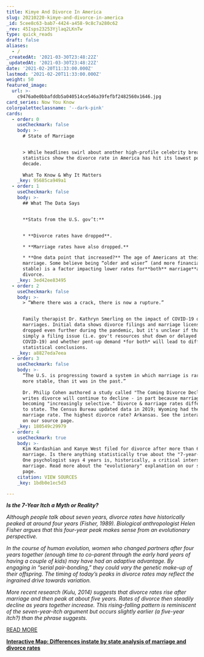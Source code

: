 ```yaml
---
title: Kimye And Divorce In America
slug: 20210220-kimye-and-divorce-in-america
_id: 5cee8c63-bab7-4424-a458-9c8c7a280c62
_rev: 45Isps23253Yjlaq2LKnTw
type: quick_reads
draft: false
aliases:
  - /
_createdAt: '2021-03-30T23:48:22Z'
_updatedAt: '2021-03-30T23:48:22Z'
date: '2021-02-20T11:33:00.000Z'
lastmod: '2021-02-20T11:33:00.000Z'
weight: 50
featured_image:
  url: >-
    c9476a0e0bbafddb5a040514ce546a39fefbf2482560x1646.jpg
card_series: Now You Know
colorpaletteclassname: '--dark-pink'
cards:
  - order: 0
    useCheckmark: false
    body: >-
      # State of Marriage


      > While headlines swirl about another high-profile celebrity breakup,
      statistics show the divorce rate in America has hit its lowest point in a
      decade.  
        
      What To Know & Why It Matters
    _key: 95685ca949a1
  - order: 1
    useCheckmark: false
    body: >-
      ## What The Data Says


      **Stats from the U.S. gov’t:**


      * **Divorce rates have dropped**.

      * **Marriage rates have also dropped.**

      * **One data point that increased?** The age of Americans at their first
      marriage. Some believe being “older and wiser” (and more financially
      stable) is a factor impacting lower rates for**both** marriage**and**
      divorce.
    _key: 3ed42ee83495
  - order: 2
    useCheckmark: false
    body: >-
      > “Where there was a crack, there is now a rupture.”


      Family therapist Dr. Kathryn Smerling on the impact of COVID-19 on
      marriages. Initial data shows divorce filings and marriage licenses have
      dropped even further during the pandemic, but it's unclear if that's
      simply a filing issue (i.e. gov't resources shut down or delayed due to
      COVID-19) and whether pent-up demand *for both* will lead to different
      statistical conclusions.
    _key: a8827eda7eea
  - order: 3
    useCheckmark: false
    body: >-
      “The U.S. is progressing toward a system in which marriage is rarer, and
      more stable, than it was in the past.”  
        
      Dr. Philip Cohen authored a study called "The Coming Divorce Decline" and
      writes divorce will continue to decline - in part because marriage is
      becoming "increasingly selective." Divorce & marriage rates differ state
      to state. The Census Bureau updated data in 2019; Wyoming had the highest
      marriage rate. The highest divorce rate? Arkansas. See the interactive map
      on our source page.
    _key: 180549c29979
  - order: 4
    useCheckmark: true
    body: >-
      Kim Kardashian and Kanye West filed for divorce after more than 6 years of
      marriage. Is there anything statistically true about the "7-year-itch"?
      One psychologist says 4 years is, historically, a critical intersection in
      marriage. Read more about the "evolutionary" explanation on our source
      page.
    citation: VIEW SOURCES
    _key: 1bdb0e1ec5d3

---
```

**_Is the 7-Year Itch a Myth or Reality?_**

_Although people talk about seven years, divorce rates have historically peaked at around four years (Fisher, 1989). Biological anthropologist Helen Fisher argues that this four-year peak makes sense from an evolutionary perspective._

_In the course of human evolution, women who changed partners after four years together (enough time to co-parent through the early hard years of having a couple of kids) may have had an adaptive advantage. By engaging in “serial pair-bonding,” they could vary the genetic make-up of their offspring. The timing of today’s peaks in divorce rates may reflect the ingrained drive towards variation._

_More recent research (Kulu, 2014) suggests that divorce rates rise after marriage and then peak at about five years. Rates of divorce then steadily decline as years together increase. This rising-falling pattern is reminiscent of the seven-year-itch argument but occurs slightly earlier (a five-year itch?) than the phrase suggests._

[READ MORE](https://www.psychologytoday.com/us/blog/meet-catch-and-keep/202002/is-the-7-year-itch-myth-or-reality)

[**Interactive Map: Differences instate by state analysis of marriage and divorce rates**](https://www.census.gov/library/stories/2020/12/united-states-marriage-and-divorce-rates-declined-last-10-years.html)